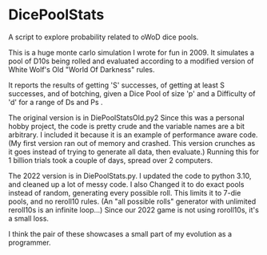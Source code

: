 # DicePoolStats
A script to explore probability related to oWoD dice pools.  

This is a huge monte carlo simulation I wrote for fun in 2009. It simulates
a pool of D10s being rolled and evaluated according to a modified version
of White Wolf's Old "World Of Darkness" rules.

It reports the results of getting 'S' successes, of getting at least S successes,
and of botching, given a Dice Pool of size 'p' and a Difficulty of 'd' for a
range of Ds and Ps .

The original version is in DiePoolStatsOld.py2
Since this was a personal hobby project, the code is pretty crude and the variable names
are a bit arbitrary. I included it because it is an example of performance aware code.
(My first version ran out of memory and crashed. This version crunches as it goes instead of
  trying to generate all data, then evaluate.) Running this for 1 billion trials took a couple
of days, spread over 2 computers.

The 2022 version is in DiePoolStats.py. 
I updated the code to python 3.10, and cleaned up a lot of messy code. I also
Changed it to do exact pools instead of random, generating every possible roll.
This limits it to 7-die pools, and no reroll10 rules. (An "all possible rolls" 
generator with unlimited reroll10s is an infinite loop...) Since our 2022 game
is not using roroll10s, it's a small loss.

I think the pair of these showcases a small part of my evolution as a 
programmer.